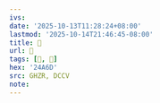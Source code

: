 ```yaml
---
ivs:
date: '2025-10-13T11:28:24+08:00'
lastmod: '2025-10-14T21:46:45-08:00'
title: 󰜻
url: 󰜻
tags: [𤩭, 𤩭]
hex: '24A6D'
src: GHZR, DCCV
note:
---
```

